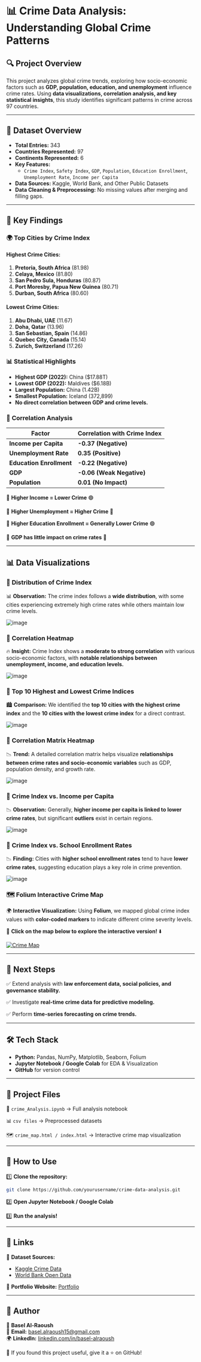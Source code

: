 # 📊 Crime Data Analysis: Understanding Global Crime Patterns

## 🔍 Project Overview
This project analyzes global crime trends, exploring how socio-economic factors such as **GDP, population, education, and unemployment** influence crime rates. Using **data visualizations, correlation analysis, and key statistical insights**, this study identifies significant patterns in crime across 97 countries.

---

## 📂 Dataset Overview
- **Total Entries:** 343
- **Countries Represented:** 97
- **Continents Represented:** 6
- **Key Features:**
  - `Crime Index`, `Safety Index`, `GDP`, `Population`, `Education Enrollment`, `Unemployment Rate`, `Income per Capita`
- **Data Sources:** Kaggle, World Bank, and Other Public Datasets
- **Data Cleaning & Preprocessing:** No missing values after merging and filling gaps.

---

## 🔑 Key Findings
### 🌍 **Top Cities by Crime Index**
#### **Highest Crime Cities:**
1. **Pretoria, South Africa** (81.98)
2. **Celaya, Mexico** (81.80)
3. **San Pedro Sula, Honduras** (80.87)
4. **Port Moresby, Papua New Guinea** (80.71)
5. **Durban, South Africa** (80.60)

#### **Lowest Crime Cities:**
1. **Abu Dhabi, UAE** (11.67)
2. **Doha, Qatar** (13.96)
3. **San Sebastian, Spain** (14.86)
4. **Quebec City, Canada** (15.14)
5. **Zurich, Switzerland** (17.26)

### 📊 **Statistical Highlights**
- **Highest GDP (2022):** China ($17.88T)
- **Lowest GDP (2022):** Maldives ($6.18B)
- **Largest Population:** China (1.42B)
- **Smallest Population:** Iceland (372,899)
- **No direct correlation between GDP and crime levels.**

### 🔗 **Correlation Analysis**
| Factor                     | Correlation with Crime Index |
|----------------------------|-----------------------------|
| **Income per Capita**      | **-0.37 (Negative)**        |
| **Unemployment Rate**      | **0.35 (Positive)**         |
| **Education Enrollment**   | **-0.22 (Negative)**        |
| **GDP**                    | **-0.06 (Weak Negative)**   |
| **Population**             | **0.01 (No Impact)**        |

🔹 **Higher Income = Lower Crime** 🟢

🔹 **Higher Unemployment = Higher Crime** 🔴

🔹 **Higher Education Enrollment = Generally Lower Crime** 🟢

🔹 **GDP has little impact on crime rates** 🤔

---

## 📊 **Data Visualizations**

### 📌 **Distribution of Crime Index**
📊 **Observation:** The crime index follows a **wide distribution**, with some cities experiencing extremely high crime rates while others maintain low crime levels.

![image](https://github.com/user-attachments/assets/4845de0d-435d-465f-a5e3-ab2903c457d2)


### 📌 **Correlation Heatmap**
🔥 **Insight:** Crime Index shows a **moderate to strong correlation** with various socio-economic factors, with **notable relationships between unemployment, income, and education levels.**

![image](https://github.com/user-attachments/assets/2f4c17fe-8d20-4e7a-a2de-adf4e1d1d4d6)


### 📌 **Top 10 Highest and Lowest Crime Indices**
🏙️ **Comparison:** We identified the **top 10 cities with the highest crime index** and the **10 cities with the lowest crime index** for a direct contrast.

![image](https://github.com/user-attachments/assets/1bdba862-5442-4fc1-b09c-9083097860a3)

### 📌 **Correlation Matrix Heatmap**
📉 **Trend:** A detailed correlation matrix helps visualize **relationships between crime rates and socio-economic variables** such as GDP, population density, and growth rate.

![image](https://github.com/user-attachments/assets/03a872f2-5a36-4fb6-81f0-4bdd2581d725)

### 📌 **Crime Index vs. Income per Capita**
📉 **Observation:** Generally, **higher income per capita is linked to lower crime rates**, but significant **outliers** exist in certain regions.

![image](https://github.com/user-attachments/assets/dc34e1f7-20bd-4f3f-a656-67dbda90cf09)


### 📌 **Crime Index vs. School Enrollment Rates**
📉 **Finding:** Cities with **higher school enrollment rates** tend to have **lower crime rates**, suggesting education plays a key role in crime prevention.

![image](https://github.com/user-attachments/assets/f7c6f3d4-6b5c-4cfe-94bf-15403ea96eed)


### 🗺️ **Folium Interactive Crime Map**
🌍 **Interactive Visualization:** Using **Folium**, we mapped global crime index values with **color-coded markers** to indicate different crime severity levels.

🔎 **Click on the map below to explore the interactive version!** ⬇️  

[![Crime Map](https://raw.githubusercontent.com/al-raoushbasel/Crime-Data-Analysis/main/crime_map_screenshot.png)](https://al-raoushbasel.github.io/Crime-Data-Analysis/)


---


## 🚀 Next Steps
✅ Extend analysis with **law enforcement data, social policies, and governance stability.**

✅ Investigate **real-time crime data for predictive modeling.**

✅ Perform **time-series forecasting on crime trends.**

---

## 🛠️ Tech Stack
- **Python:** Pandas, NumPy, Matplotlib, Seaborn, Folium
- **Jupyter Notebook / Google Colab** for EDA & Visualization
- **GitHub** for version control

---

## 📁 Project Files
📜 `crime_Analysis.ipynb` → Full analysis notebook

📊 `csv files` → Preprocessed datasets

🗺️ `crime_map.html / index.html` → Interactive crime map visualization

---

## 🎯 How to Use
1️⃣ **Clone the repository:**
```bash
git clone https://github.com/yourusername/crime-data-analysis.git
```

2️⃣ **Open Jupyter Notebook / Google Colab**

3️⃣ **Run the analysis!**

---

## 🔗 Links


📌 **Dataset Sources:**  
- [Kaggle Crime Data](https://www.kaggle.com/)  
- [World Bank Open Data](https://data.worldbank.org/)  


📌 **Portfolio Website:** [Portfolio](https://al-raoushbasel.github.io/portfolio/)

---

## 📝 Author
👤 **Basel Al-Raoush**  
📧 **Email:** basel.alraoush15@gmail.com  
🌍 **LinkedIn:** [linkedin.com/in/basel-alraoush](https://linkedin.com/in/basel-alraoush)  

🔔 If you found this project useful, give it a ⭐ on GitHub!
